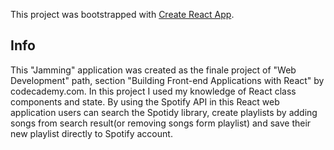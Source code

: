 This project was bootstrapped with [Create React App](https://github.com/facebook/create-react-app).

## Info

This "Jamming" application was created as the finale project of "Web Development" path, section "Building Front-end Applications with React" by codecademy.com. In this project I used my knowledge of React class components and state. By using the Spotify API in this React web application users can search the Spotidy library, create playlists by adding songs from search result(or removing songs form playlist) and save their new playlist directly to Spotify account.
